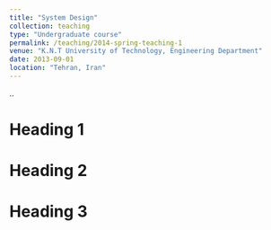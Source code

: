 ```yaml
---
title: "System Design"
collection: teaching
type: "Undergraduate course"
permalink: /teaching/2014-spring-teaching-1
venue: "K.N.T University of Technology, Engineering Department"
date: 2013-09-01
location: "Tehran, Iran"
---
```


..

Heading 1
======

Heading 2
======

Heading 3
======